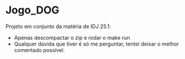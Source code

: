 # Jogo_DOG
Projeto em conjunto da matéria de IDJ 25.1:

- Apenas descompactar o zip e rodar o make run
- Qualquer dúvida que tiver é só me perguntar, tentei deixar o melhor comentado possível.

